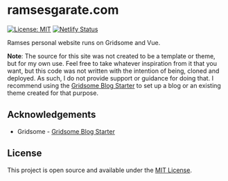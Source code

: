# ramsesgarate.com

[![License: MIT](https://img.shields.io/badge/License-MIT-blue.svg)](https://opensource.org/licenses/MIT) [![Netlify Status](https://api.netlify.com/api/v1/badges/b46c2d38-dbcf-49e1-8276-5c4f39c5e817/deploy-status)](https://app.netlify.com/sites/ramsesgarate/deploys)

Ramses personal website runs on Gridsome and Vue.

**Note**: The source for this site was not created to be a template or theme, but for my own use. Feel free to take whatever inspiration from it that you want, but this code was not written with the intention of being, cloned and deployed. As such, I do not provide support or guidance for doing that. I recommend using the [Gridsome Blog Starter](https://github.com/gridsome/gridsome-starter-blog/) to set up a blog or an existing theme created for that purpose.

## Acknowledgements

- Gridsome - [Gridsome Blog Starter](https://github.com/gridsome/gridsome-starter-blog)

## License

This project is open source and available under the [MIT License](LICENSE).
